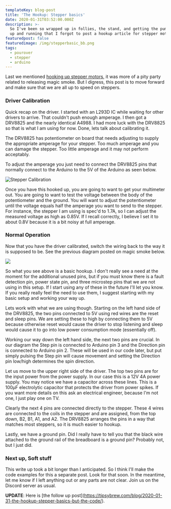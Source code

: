 ```yaml
---
templateKey: blog-post
title: 'The Hookup: Stepper basics'
date: 2020-01-31T03:52:00.000Z
description: >-
  So I've been so wrapped up in follies, the stand, and getting the pump tests
  up and running that I forgot to post a hookup article for stepper motors!
featuredpost: false
featuredimage: /img/stepperbasic_bb.png
tags:
  - pourover
  - stepper
  - arduino
---
```

Last we mentioned [hooking up stepper motors](https://tipsybrew.com/blog/2020-01-11-magic-smoke/), it was more of a pity party related to releasing magic smoke. But I digress, this post is to move forward and make sure that we are all up to speed on steppers.

### Driver Calibration

Quick recap on the driver. I started with an L293D IC while waiting for other drivers to arrive. That couldn't push enough amperage. I then got a DRV8825 and the nearly identical A4988. I had more luck with the DRV8825 so that is what I am using for now. Done, lets talk about calibrating it.

The DRV8825 has potentiometer on board that needs adjusting to supply the appropriate amperage for your stepper. Too much amperage and you can damage the stepper. Too little amperage and it may not perform acceptably. 

To adjust the amperage you just need to connect the DRV8825 pins that normally connect to the Arduino to the 5V of the Arduino as seen below.

![Stepper Calibration](/img/steppercalibration.png "Stepper Calibration")

Once you have this hooked up, you are going to want to get your multimeter out. You are going to want to test the voltage between the body of the potentiometer and the ground. You will want to adjust the potentiometer until the voltage equals half the amperage you want to send to the stepper. For instance, the stepper I am using is spec'd to 1.7A, so I can adjust the measured voltage as high as 0.85V. If I recall correctly, I believe I set it to about 0.8V because it is a bit noisy at full amperage.

### Normal Operation

Now that you have the driver calibrated, switch the wiring back to the way it is supposed to be. See the previous diagram posted on magic smoke below.

![](/img/stepperbasic_bb.png)

So what you see above is a basic hookup. I don't really see a need at the moment for the additional unused pins, but if you must know there is a fault detection pin, power state pin, and three microstep pins that we are not using in this setup. If I start using any of these in the future I'll let you know. If you really really feel the need to use them, I suggest starting with my basic setup and working your way up.

Lets work with what we are using though. Starting on the left hand side of the DRV8825, the two pins connected to 5V using red wires are the reset and sleep pins. We are setting these to high by connecting them to 5V because otherwise reset would cause the driver to stop listening and sleep would cause it to go into low power consumption mode (essentially off).

Working our way down the left hand side, the next two pins are crucial. In our diagram the Step pin is connected to Arduino pin 3 and the Direction pin is connected to Arduino pin 2. These will be used in our code later, but put simply pulsing the Step pin will cause movement and setting the Direction pin low/high determines the spin direction.

Let us move to the upper right side of the driver. The top two pins are for the input power from the power supply. In our case this is a 12V 4A power supply. You may notice we have a capacitor across these lines. This is a 100µF electrolytic capacitor that protects the driver from power spikes. If you want more details on this ask an electrical engineer, because I'm not one, I just play one on TV.

Clearly the next 4 pins are connected directly to the stepper. These 4 wires are connected to the coils in the stepper and are assigned, from the top down, B2, B1, A1, and A2. The DRV8825 arranges the pins in a way that matches most steppers, so it is much easier to hookup.

Lastly, we have a ground pin. Did I really have to tell you that the black wire attached to the ground rail of the breadboard is a ground pin? Probably not, but I just did.

### Next up, Soft stuff

This write up took a bit longer than I anticipated. So I think I'll make the code examples for this a separate post. Look for that soon. In the meantime, let me know if I left anything out or any parts are not clear. Join us on the Discord server as usual.

**UPDATE**: Here is \[the follow up post](https://tipsybrew.com/blog/2020-01-31-the-hookup-stepper-basics-but-the-code/).
